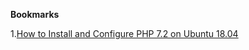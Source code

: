 **Bookmarks**

1.<a href="https://www.vultr.com/docs/configure-php-7-2-on-ubuntu-18-04" target="_blank">How to Install and Configure PHP 7.2 on Ubuntu 18.04</a>
